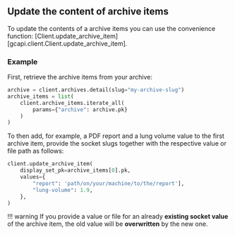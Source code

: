

## Update the **content** of archive items

To update the contents of a archive items you can use the convenience function: [Client.update_archive_item][gcapi.client.Client.update_archive_item].

### Example

First, retrieve the archive items from your archive:

```python
archive = client.archives.detail(slug="my-archive-slug")
archive_items = list(
    client.archive_items.iterate_all(
        params={"archive": archive.pk}
    )
)
```

To then add, for example, a PDF report and a lung volume
value to the first archive item, provide the socket slugs together
with the respective value or file path as follows:

```python
client.update_archive_item(
    display_set_pk=archive_items[0].pk,
    values={
        "report": 'path/on/your/machine/to/the/report'],
        "lung-volume": 1.9,
    },
)
```

!!! warning
    If you provide a value or file for an already **existing socket value** of the archive item, the old value will be **overwritten** by the new one.
